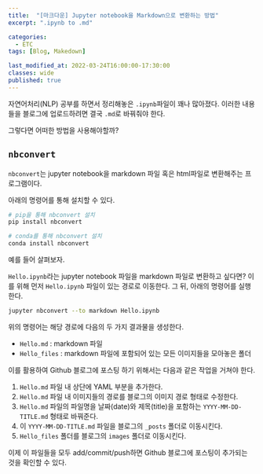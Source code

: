 ```yaml
---
title:  "[마크다운] Jupyter notebook을 Markdown으로 변환하는 방법"
excerpt: ".ipynb to .md"

categories:
  - ETC
tags: [Blog, Makedown]

last_modified_at: 2022-03-24T16:00:00-17:30:00
classes: wide
published: true
---
```


자연어처리(NLP) 공부를 하면서 정리해놓은 `.ipynb`파일이 꽤나 많아졌다. 이러한 내용들을 블로그에 업로드하려면 결국 `.md`로 바꿔줘야 한다.

그렇다면 어떠한 방법을 사용해야할까?

## `nbconvert`

`nbconvert`는 jupyter notebook을 markdown 파일 혹은 html파일로 변환해주는 프로그램이다.

아래의 명령어를 통해 설치할 수 있다.

```bash
# pip을 통해 nbconvert 설치
pip install nbconvert
```

```bash
# conda를 통해 nbconvert 설치
conda install nbconvert
```

예를 들어 살펴보자.

`Hello.ipynb`라는 jupyter notebook 파일을 markdown 파일로 변환하고 싶다면?
이를 위해 먼저 `Hello.ipynb` 파일이 있는 경로로 이동한다. 그 뒤, 아래의 명령어를 실행한다.

```bash
jupyter nbconvert --to markdown Hello.ipynb
```

위의 명령어는 해당 경로에 다음의 두 가지 결과물을 생성한다.

- `Hello.md` : markdown 파일
- `Hello_files` : markdown 파일에 포함되어 있는 모든 이미지들을 모아놓은 폴더

이를 활용하여 Github 블로그에 포스팅 하기 위해서는 다음과 같은 작업을 거쳐야 한다.

1. `Hello.md` 파일 내 상단에 YAML 부분을 추가한다.
2. `Hello.md` 파일 내 이미지들의 경로를 블로그의 이미지 경로 형태로 수정한다.
3. `Hello.md` 파일의 파일명을 날짜(date)와 제목(title)을 포함하는 `YYYY-MM-DD-TITLE.md` 형태로 바꿔준다.
4. 이 `YYYY-MM-DD-TITLE.md` 파일을 블로그의 `_posts` 폴더로 이동시킨다.
5. `Hello_files` 폴더를 블로그의 `images` 폴더로 이동시킨다.

이제 이 파일들을 모두 add/commit/push하면 Github 블로그에 포스팅이 추가되는 것을 확인할 수 있다.